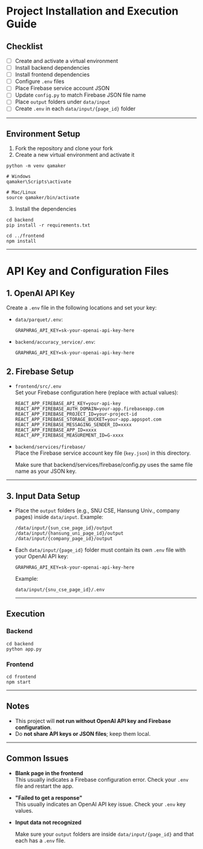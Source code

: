 # Project Installation and Execution Guide

## Checklist

- [ ] Create and activate a virtual environment
- [ ] Install backend dependencies
- [ ] Install frontend dependencies
- [ ] Configure `.env` files
- [ ] Place Firebase service account JSON
- [ ] Update `config.py` to match Firebase JSON file name
- [ ] Place `output` folders under `data/input`    
- [ ] Create `.env` in each `data/input/{page_id}` folder  

---

## Environment Setup

1. Fork the repository and clone your fork
2. Create a new virtual environment and activate it
  
  ```
  python -m venv qamaker
  
  # Windows
  qamaker\Scripts\activate
  
  # Mac/Linux
  source qamaker/bin/activate
  
  ```
3. Install the dependencies

  ```
  cd backend
  pip install -r requirements.txt
  
  cd ../frontend
  npm install
  ```

---
# API Key and Configuration Files

## 1. OpenAI API Key

Create a `.env` file in the following locations and set your key:

- `data/parquet/.env`:
    ```
    GRAPHRAG_API_KEY=sk-your-openai-api-key-here
    ```
- `backend/accuracy_service/.env`:
    ```
    GRAPHRAG_API_KEY=sk-your-openai-api-key-here
    ```

## 2. Firebase Setup

- `frontend/src/.env`  
  Set your Firebase configuration here (replace with actual values):
    ```
    REACT_APP_FIREBASE_API_KEY=your-api-key
    REACT_APP_FIREBASE_AUTH_DOMAIN=your-app.firebaseapp.com
    REACT_APP_FIREBASE_PROJECT_ID=your-project-id
    REACT_APP_FIREBASE_STORAGE_BUCKET=your-app.appspot.com
    REACT_APP_FIREBASE_MESSAGING_SENDER_ID=xxxx
    REACT_APP_FIREBASE_APP_ID=xxxx
    REACT_APP_FIREBASE_MEASUREMENT_ID=G-xxxx
    ```

- `backend/services/firebase/`  
  Place the Firebase service account key file (`key.json`) in this directory.

  Make sure that backend/services/firebase/config.py uses the same file name as your JSON key.

---

## 3. Input Data Setup
- Place the `output` folders (e.g., SNU CSE, Hansung Univ., company pages) inside `data/input`.
  Example:
    ```
    /data/input/{sun_cse_page_id}/output
    /data/input/{hansung_uni_page_id}/output
    /data/input/{company_page_id}/output
    ```
    
- Each `data/input/{page_id}` folder must contain its own `.env` file with your OpenAI API key:
    ```
    GRAPHRAG_API_KEY=sk-your-openai-api-key-here
    ```
    Example:
    ```
    data/input/{snu_cse_page_id}/.env
    ```

  ---

## Execution
### Backend
  
  ```
  cd backend
  python app.py
  ```

### Frontend
  
  ```
  cd frontend
  npm start
  ```

---

## Notes

- This project will **not run without OpenAI API key and Firebase configuration**.
- Do **not share API keys or JSON files**; keep them local.

---

## Common Issues

- **Blank page in the frontend**  
  This usually indicates a Firebase configuration error. Check your `.env` file and restart the app.

- **"Failed to get a response"**  
  This usually indicates an OpenAI API key issue. Check your `.env` key values.

- **Input data not recognized**

  Make sure your `output` folders are inside `data/input/{page_id}` and that each has a `.env` file.
